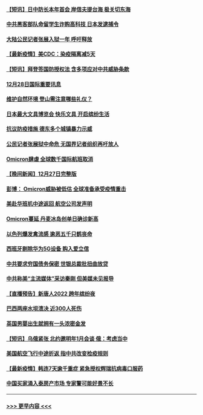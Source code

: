 #### [【短讯】日中防长本年首会 岸信夫提台海 极关切东海](../pages/prog202/a103305156.md?t=12290550) 
#### [中共黑客部队命留学生诈购高科技 日本发逮捕令](../pages/prog202/a103305146.md?t=12290550) 
#### [大陆公民记者张展入狱一年 呼吁释放](../pages/prog202/a103305179.md?t=12290550) 
#### [【最新疫情】美CDC：染疫隔离减5天](../pages/prog202/a103305167.md?t=12290550) 
#### [【短讯】拜登签国防授权法 含多项应对中共威胁条款](../pages/prog202/a103305158.md?t=12290550) 
#### [12月28日国际重要讯息](../pages/prog202/a103304955.md?t=12290550) 
#### [维护自然环境 登山需注意哪些礼仪？](../pages/prog202/a103304941.md?t=12290550) 
#### [日本最大文具博览会 快乐文具 开启缤纷生活](../pages/prog202/a103304933.md?t=12290550) 
#### [抗议防疫措施 德东多个城镇暴力示威](../pages/prog202/a103304838.md?t=12290550) 
#### [公民记者张展狱中命危 无国界记者组织再吁放人](../pages/prog202/a103304827.md?t=12290550) 
#### [Omicron肆虐 全球数千国际航班取消](../pages/prog202/a103304736.md?t=12290550) 
#### [【晚间新闻】12月27日完整版](../pages/prog202/a103304702.md?t=12290550) 
#### [彭博： Omicron威胁被低估 全球准备承受疫情重击](../pages/prog202/a103304565.md?t=12290550) 
#### [美赴华班机中途返回 航空公司发声明](../pages/prog202/a103304690.md?t=12290550) 
#### [Omicron蔓延 丹麦冰岛创单日确诊新高](../pages/prog202/a103304695.md?t=12290550) 
#### [以色列爆发禽流感 逾恶五千只鹤丧命](../pages/prog202/a103304653.md?t=12290550) 
#### [西班牙剔除华为5G设备 购入爱立信](../pages/prog202/a103304530.md?t=12290550) 
#### [中共要求穷国债务保密 世银总裁批扭曲放贷](../pages/prog202/a103304500.md?t=12290550) 
#### [中共称美“主流媒体”采访秦刚 但美媒未见报导](../pages/prog202/a103304523.md?t=12290550) 
#### [【直播预告】新唐人2022 跨年缤纷夜](../pages/prog202/a103303736.md?t=12290550) 
#### [巴西两座水坝溃决 近300人死伤](../pages/prog202/a103304232.md?t=12290550) 
#### [英国男婴出生就拥有一头浓密金发](../pages/prog202/a103304280.md?t=12290550) 
#### [【短讯】乌俄紧张 北约邀明年1月会谈 俄：考虑当中](../pages/prog202/a103304251.md?t=12290550) 
#### [美国航空飞行中途折返 指中共改变检疫规则](../pages/prog202/a103304264.md?t=12290550) 
#### [【最新疫情】韩连7天逾千重症 紧急授权辉瑞抗病毒口服药](../pages/prog202/a103304253.md?t=12290550) 
#### [中国买家涌入泰房产市场 专家警可能好景不长](../pages/prog202/a103304102.md?t=12290550) 

----
#### [ >>> 更早内容 <<< ](../indexes/prog202-earlier.md)
